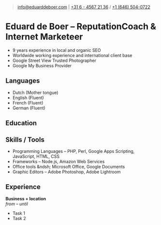 > [info@eduarddeboer.com](mailto:info@eduarddeboer.com) | 
[+31 6 - 4567 21 36](tel:+31645672136) / [+1 (646) 504-0722](tel:+16465040722)

# Eduard de Boer &ndash; ReputationCoach &amp; Internet Marketeer
- 9 years experience in local and organic SEO
- Worldwide working experience and international client base
- Google Street View Trusted Photographer
- Google My Business Provider

## Languages
- Dutch (Mother tongue)
- English (Fluent)
- French (Fluent)
- German (Fluent)

## 

## Education

## Skills / Tools
- Programming Languages &ndash; PHP, Perl, Google Apps Scripting, JavaScript, HTML, CSS
- Frameworks &ndash; Node.js, Amazon Web Services
- Office tools &ndsh; Microsoft Office, Google Documents
- Graphic Editors &ndash; Adobe Photoshop, Adobe Lightroom

## Experience
**Business + location**  
*from &ndash; until*  
- Task 1
- Task 2
